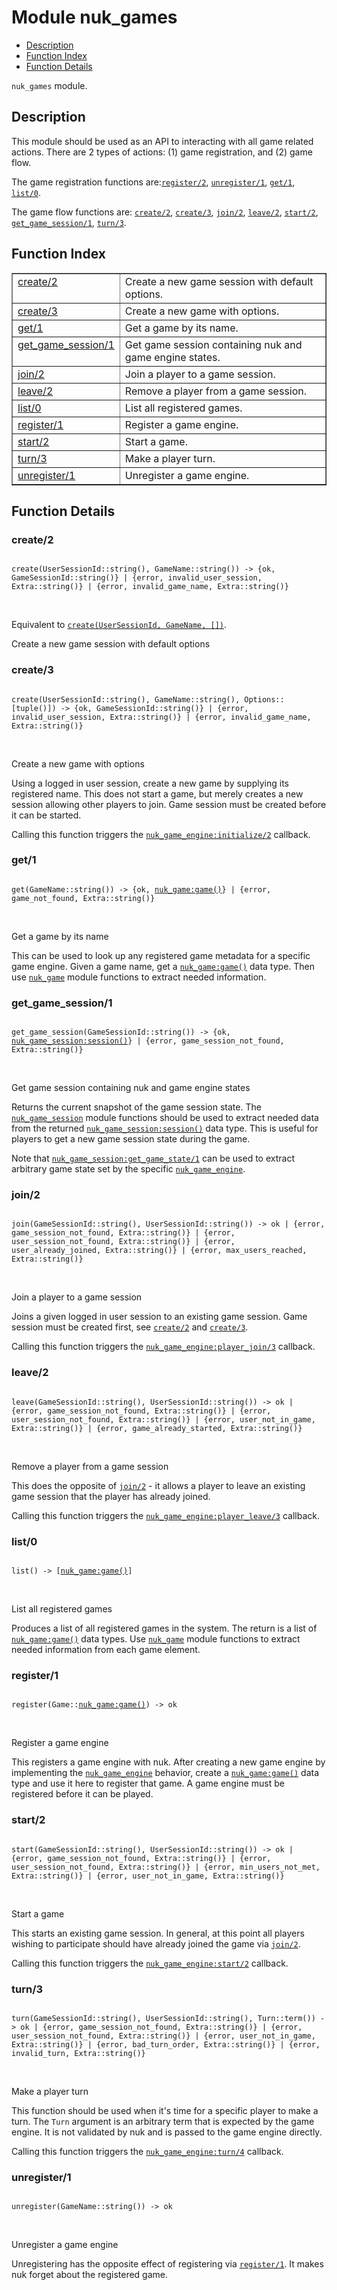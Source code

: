 

# Module nuk_games #
* [Description](#description)
* [Function Index](#index)
* [Function Details](#functions)

`nuk_games` module.

<a name="description"></a>

## Description ##

This module should be used as an API to interacting with all game related
actions. There are 2 types of actions: (1) game registration, and (2) game
flow.

The game registration functions are:[`register/2`](#register-2),
[`unregister/1`](#unregister-1), [`get/1`](#get-1), [`list/0`](#list-0).

The game flow functions are: [`create/2`](#create-2), [`create/3`](#create-3),
[`join/2`](#join-2), [`leave/2`](#leave-2), [`start/2`](#start-2),
[`get_game_session/1`](#get_game_session-1), [`turn/3`](#turn-3).<a name="index"></a>

## Function Index ##


<table width="100%" border="1" cellspacing="0" cellpadding="2" summary="function index"><tr><td valign="top"><a href="#create-2">create/2</a></td><td>Create a new game session with default options.</td></tr><tr><td valign="top"><a href="#create-3">create/3</a></td><td>Create a new game with options.</td></tr><tr><td valign="top"><a href="#get-1">get/1</a></td><td>Get a game by its name.</td></tr><tr><td valign="top"><a href="#get_game_session-1">get_game_session/1</a></td><td>Get game session containing nuk and game engine states.</td></tr><tr><td valign="top"><a href="#join-2">join/2</a></td><td>Join a player to a game session.</td></tr><tr><td valign="top"><a href="#leave-2">leave/2</a></td><td>Remove a player from a game session.</td></tr><tr><td valign="top"><a href="#list-0">list/0</a></td><td>List all registered games.</td></tr><tr><td valign="top"><a href="#register-1">register/1</a></td><td>Register a game engine.</td></tr><tr><td valign="top"><a href="#start-2">start/2</a></td><td>Start a game.</td></tr><tr><td valign="top"><a href="#turn-3">turn/3</a></td><td>Make a player turn.</td></tr><tr><td valign="top"><a href="#unregister-1">unregister/1</a></td><td>Unregister a game engine.</td></tr></table>


<a name="functions"></a>

## Function Details ##

<a name="create-2"></a>

### create/2 ###

<pre><code>
create(UserSessionId::string(), GameName::string()) -&gt; {ok, GameSessionId::string()} | {error, invalid_user_session, Extra::string()} | {error, invalid_game_name, Extra::string()}
</code></pre>
<br />

Equivalent to [`create(UserSessionId, GameName, [])`](#create-3).

Create a new game session with default options

<a name="create-3"></a>

### create/3 ###

<pre><code>
create(UserSessionId::string(), GameName::string(), Options::[tuple()]) -&gt; {ok, GameSessionId::string()} | {error, invalid_user_session, Extra::string()} | {error, invalid_game_name, Extra::string()}
</code></pre>
<br />

Create a new game with options

Using a logged in user session, create a new game by supplying its
registered name. This does not start a game, but merely creates a new
session allowing other players to join. Game session must be created before
it can be started.

Calling this function triggers the [`nuk_game_engine:initialize/2`](nuk_game_engine.md#initialize-2)
callback.

<a name="get-1"></a>

### get/1 ###

<pre><code>
get(GameName::string()) -&gt; {ok, <a href="nuk_game.md#type-game">nuk_game:game()</a>} | {error, game_not_found, Extra::string()}
</code></pre>
<br />

Get a game by its name

This can be used to look up any registered game metadata for a specific game
engine. Given a game name, get a [`nuk_game:game()`](nuk_game.md#type-game) data type. Then use
[`nuk_game`](nuk_game.md) module functions to extract needed information.

<a name="get_game_session-1"></a>

### get_game_session/1 ###

<pre><code>
get_game_session(GameSessionId::string()) -&gt; {ok, <a href="nuk_game_session.md#type-session">nuk_game_session:session()</a>} | {error, game_session_not_found, Extra::string()}
</code></pre>
<br />

Get game session containing nuk and game engine states

Returns the current snapshot of the game session state. The
[`nuk_game_session`](nuk_game_session.md) module functions should be used to extract needed
data from the returned [`nuk_game_session:session()`](nuk_game_session.md#type-session) data type. This is
useful for players to get a new game session state during the game.

Note that [`nuk_game_session:get_game_state/1`](nuk_game_session.md#get_game_state-1) can be used to extract
arbitrary game state set by the specific [`nuk_game_engine`](nuk_game_engine.md).

<a name="join-2"></a>

### join/2 ###

<pre><code>
join(GameSessionId::string(), UserSessionId::string()) -&gt; ok | {error, game_session_not_found, Extra::string()} | {error, user_session_not_found, Extra::string()} | {error, user_already_joined, Extra::string()} | {error, max_users_reached, Extra::string()}
</code></pre>
<br />

Join a player to a game session

Joins a given logged in user session to an existing game session. Game
session must be created first, see [`create/2`](#create-2) and [`create/3`](#create-3).

Calling this function triggers the [`nuk_game_engine:player_join/3`](nuk_game_engine.md#player_join-3)
callback.

<a name="leave-2"></a>

### leave/2 ###

<pre><code>
leave(GameSessionId::string(), UserSessionId::string()) -&gt; ok | {error, game_session_not_found, Extra::string()} | {error, user_session_not_found, Extra::string()} | {error, user_not_in_game, Extra::string()} | {error, game_already_started, Extra::string()}
</code></pre>
<br />

Remove a player from a game session

This does the opposite of [`join/2`](#join-2) - it allows a player to leave an
existing game session that the player has already joined.

Calling this function triggers the [`nuk_game_engine:player_leave/3`](nuk_game_engine.md#player_leave-3)
callback.

<a name="list-0"></a>

### list/0 ###

<pre><code>
list() -&gt; [<a href="nuk_game.md#type-game">nuk_game:game()</a>]
</code></pre>
<br />

List all registered games

Produces a list of all registered games in the system. The return is a list
of [`nuk_game:game()`](nuk_game.md#type-game) data types. Use [`nuk_game`](nuk_game.md) module
functions to extract needed information from each game element.

<a name="register-1"></a>

### register/1 ###

<pre><code>
register(Game::<a href="nuk_game.md#type-game">nuk_game:game()</a>) -&gt; ok
</code></pre>
<br />

Register a game engine

This registers a game engine with nuk. After creating a new game engine
by implementing the [`nuk_game_engine`](nuk_game_engine.md) behavior, create a
[`nuk_game:game()`](nuk_game.md#type-game) data type and use it here to register that game.
A game engine must be registered before it can be played.

<a name="start-2"></a>

### start/2 ###

<pre><code>
start(GameSessionId::string(), UserSessionId::string()) -&gt; ok | {error, game_session_not_found, Extra::string()} | {error, user_session_not_found, Extra::string()} | {error, min_users_not_met, Extra::string()} | {error, user_not_in_game, Extra::string()}
</code></pre>
<br />

Start a game

This starts an existing game session. In general, at this point all players
wishing to participate should have already joined the game via
[`join/2`](#join-2).

Calling this function triggers the [`nuk_game_engine:start/2`](nuk_game_engine.md#start-2) callback.

<a name="turn-3"></a>

### turn/3 ###

<pre><code>
turn(GameSessionId::string(), UserSessionId::string(), Turn::term()) -&gt; ok | {error, game_session_not_found, Extra::string()} | {error, user_session_not_found, Extra::string()} | {error, user_not_in_game, Extra::string()} | {error, bad_turn_order, Extra::string()} | {error, invalid_turn, Extra::string()}
</code></pre>
<br />

Make a player turn

This function should be used when it's time for a specific player to make a
turn. The `Turn` argument is an arbitrary term that is expected by the game
engine. It is not validated by nuk and is passed to the game engine
directly.

Calling this function triggers the [`nuk_game_engine:turn/4`](nuk_game_engine.md#turn-4) callback.

<a name="unregister-1"></a>

### unregister/1 ###

<pre><code>
unregister(GameName::string()) -&gt; ok
</code></pre>
<br />

Unregister a game engine

Unregistering has the opposite effect of registering via [`register/1`](#register-1).
It makes nuk forget about the registered game.

